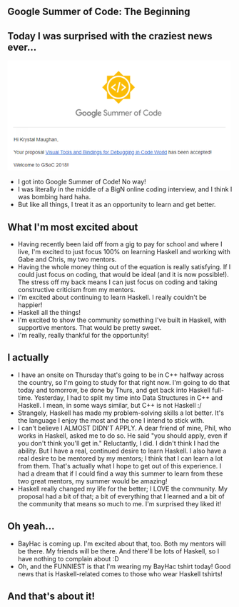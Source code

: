 ## Google Summer of Code: The Beginning

## Today I was surprised with the craziest news ever...

<img src="/images/GSoc_/g_001.png" width="500">

- I got into Google Summer of Code! No way!
- I was literally in the middle of a BigN online coding interview, and I think I was bombing hard haha.
- But like all things, I treat it as an opportunity to learn and get better.

## What I'm most excited about

- Having recently been laid off from a gig to pay for school and where I live, I'm excited to just focus 100% on learning Haskell and working with Gabe and Chris,
  my two mentors.
- Having the whole money thing out of the equation is really satisfying. If I could just focus on coding, that would be ideal
  (and it is now possible!). The stress off my back means I can just focus on coding and taking constructive criticism from my mentors.
- I'm excited about continuing to learn Haskell. I really couldn't be happier!
- Haskell all the things!
- I'm excited to show the community something I've built in Haskell, with supportive mentors. That would be pretty sweet.
- I'm really, really thankful for the opportunity!

## I actually
- I have an onsite on Thursday that's going to be in C++ halfway across the country, so I'm going to study for that right now. I'm going to do that
  today and tomorrow, be done by Thurs, and get back into Haskell full-time. Yesterday, I had to split my time into
  Data Structures in C++ and Haskell. I mean, in some ways similar, but C++ is not Haskell :/
- Strangely, Haskell has made my problem-solving skills a lot better. It's the language I enjoy the most and the one
  I intend to stick with.
- I can't believe I ALMOST DIDN'T APPLY. A dear friend of mine, Phil, who works in Haskell, asked me to do so. 
 He said "you should apply, even if you don't think you'll get in." Reluctantly, I did. I didn't think
  I had the ability. But I have a real, continued desire to learn Haskell. I also have a real desire to be mentored
  by my mentors; I think that I can learn a lot from them. That's actually what I hope to get out of this experience.
  I had a dream that if I could find a way this summer to learn from these two great mentors, my summer would be amazing!
- Haskell really changed my life for the better; I LOVE the community. My proposal had a bit of that; a bit of everything
  that I learned and a bit of the community that means so much to me. I'm surprised they liked it!
  
## Oh yeah...
- BayHac is coming up. I'm excited about that, too. Both my mentors will be there. My friends will be there. And there'll
  be lots of Haskell, so I have nothing to complain about :D
- Oh, and the FUNNIEST is that I'm wearing my BayHac tshirt today! Good news that is Haskell-related comes to those who wear
  Haskell tshirts!
  
## And that's about it!

